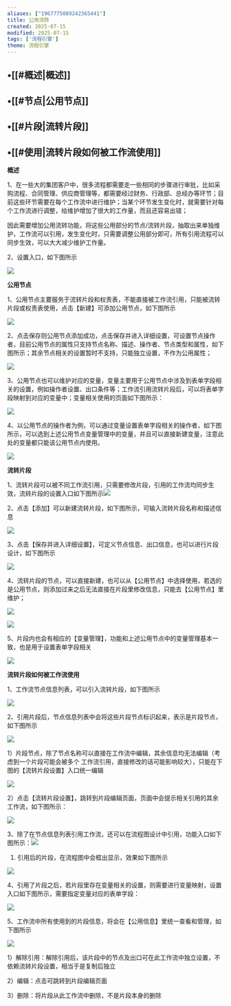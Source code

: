 ```yaml
---
aliases: ["1967775089242365441"]
title: 公用流转
created: 2025-07-15
modified: 2025-07-15
tags: ['流程引擎']
theme: 流程引擎
---
```


## •[[#概述|概述]]

## •[[#节点|公用节点]]

## •[[#片段|流转片段]]

## •[[#使用|流转片段如何被工作流使用]]

**概述**

1、在一些大的集团客户中，很多流程都需要走一些相同的步骤进行审批，比如采购流程、合同管理、供应商管理等，都需要经过财务、行政部、总经办等环节；目前这些环节需要在每个工作流中进行维护；当某个环节发生变化时，就需要针对每个工作流进行调整，给维护增加了很大的工作量，而且还容易出错；

因此需要增加公用流转功能，将这些公用部分的节点/流转片段，抽取出来单独维护，工作流可以引用，发生变化时，只需要调整公用部分即可，所有引用流程可以同步生效，可以大大减少维护工作量。

2、设置入口，如下图所示

![](d4850faa71e0dd3f4814d8e84ee16164.jpg)

**公用节点**

1、公用节点主要服务于流转片段和权责表，不能直接被工作流引用，只能被流转片段或权责表使用，点击【新建】可添加公用节点，如下图所示

![](62b3b1c4b8524c6179f62b7a433f3fa9.jpg)

2、点击保存则公用节点添加成功，点击保存并进入详细设置，可设置节点操作者，目前公用节点的属性只支持节点名称、描述、操作者、节点类型和属性，如下图所示；其余节点相关的设置暂时不支持，只能独立设置，不作为公用属性；

![](e0185cc1f8c2b75e75df0a48ee954583.jpg)

3、公用节点也可以维护对应的变量，变量主要用于公用节点中涉及到表单字段相关的设置，例如操作者设置、出口条件等；工作流引用流转片段后，可以将表单字段映射到对应的变量中；变量相关使用的页面如下图所示：

![](0fd7297a3b669521faa104942c199aa4.jpg)

4、以公用节点的操作者为例，可以通过变量设置表单字段相关的操作者，如下图所示，可以选到上述公用节点变量管理中的变量，并且可以直接新建变量，注意此处的变量都只能该公用节点内使用。

![](1aa0c7269365fdc7ede91a37bd645b45.jpg)

**流转片段**

1、流转片段可以被不同工作流引用，只需要修改片段，引用的工作流均同步生效，流转片段的设置入口如下图所示![](e109c687095af94882f8b0de725538d4.jpg)

2、点击【添加】可以新建流转片段，如下图所示，可输入流转片段名称和描述信息

![](89ee2c15e9d35d2472b151efa29fe1a0.jpg)

3、点击【保存并进入详细设置】，可定义节点信息、出口信息，也可以进行片段设计，如下图所示

![](647a93d83a9add4bced7b752405df339.jpg)

4、流转片段的节点，可以直接新建，也可以从【公用节点】中选择使用，若选的是公用节点，则添加过来之后无法直接在片段里修改信息，只能去【公用节点】里维护；

![](33cdfc90c76e4e6e6ebece121d916b9a.jpg)

![](0b518ef64a64a2a437aa717125203d2c.jpg)

5、片段内也会有相应的【变量管理】，功能和上述公用节点中的变量管理基本一致，也是用于设置表单字段相关

![](1a8639777b1b4bc1912132d196b5e528.jpg)

**流转片段如何被工作流使用**

1、工作流节点信息列表，可以引入流转片段，如下图所示

![](c395385b16403db82d976e395425879e.jpg)

2、引用片段后，节点信息列表中会将这些片段节点标识起来，表示是片段节点，如下图所示

![](086f4ad1dc63e232940204c4c3e3aca6.jpg)

1）片段节点，除了节点名称可以直接在工作流中编辑，其余信息均无法编辑（考虑到一个片段可能会被多个 工作流引用，直接修改的话可能影响较大），只能在下图的【流转片段设置】入口统一编辑

![](2f0408982d440aabf9ef73fc616798ea.jpg)

2）点击【流转片段设置】，跳转到片段编辑页面，页面中会提示相关引用的其余工作流，如下图所示：

![](b5e82f60a13bb8d430479ad5f8848a8c.jpg)

3、除了在节点信息列表引用工作流，还可以在流程图设计中引用，功能入口如下图所示：![](d90780dd68ede24b984e638d8a692f37.jpg)

1) 引用后的片段，在流程图中会框出显示，效果如下图所示

![](bde9f1796c763ff3961156a7efd727ab.jpg)

4、引用了片段之后，若片段里存在变量相关的设置，则需要进行变量映射，设置入口如下图所示，需要指定变量对应的表单字段：

![](b86665dcb93c16ba5adec04a3063c9e6.jpg)

5、工作流中所有使用到的片段信息，将会在【公用信息】里统一查看和管理，如下图所示

![](93660e0224e1b45afdcf5fc6421579c6.jpg)

1）解除引用：解除引用后，该片段中的节点及出口可在此工作流中独立设置，不依赖流转片段设置，相当于是复制后独立

2）编辑：点击可跳转到片段编辑页面

3）删除：将片段从此工作流中删除，不是片段本身的删除